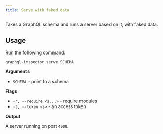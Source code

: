 ```yaml
---
title: Serve with faked data
---
```


Takes a GraphQL schema and runs a server based on it, with faked data.

## Usage

Run the following command:

    graphql-inspector serve SCHEMA

**Arguments**

- `SCHEMA` - point to a schema

**Flags**

- `-r, --require <s...>` - require modules
- `-t, --token <s>` - an access token

**Output**

A server running on port `4000`.

